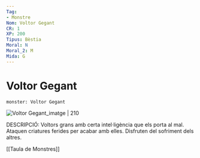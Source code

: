 ```yaml
---
Tag:
- Monstre
Nom: Voltor Gegant
CR: 1
XP: 200
Tipus: Bèstia
Moral: N
Moral_2: M
Mida: G
---
```

# Voltor Gegant

```statblock
monster: Voltor Gegant
```

![Voltor Gegant_imatge | 210](https://i.pinimg.com/originals/02/6d/2f/026d2ff39a89768ec17b71116fab3cc8.png)

DESCRIPCIÓ: 
Voltors grans amb certa intel·ligència que els porta al mal. Ataquen criatures ferides per acabar amb elles. Disfruten del sofriment dels altres.

[[Taula de Monstres]]